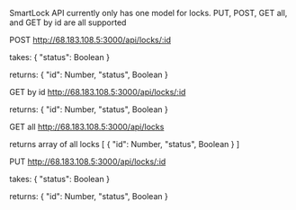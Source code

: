 SmartLock API currently only has one model for locks. PUT, POST, GET all, and GET by id are all supported 




POST
http://68.183.108.5:3000/api/locks/:id
  
  takes: 
  {
    "status": Boolean
  }
  
  returns:
  {
    "id": Number,
    "status", Boolean
  }




GET by id
http://68.183.108.5:3000/api/locks/:id

returns:
  {
    "id": Number,
    "status", Boolean
  }




GET all
http://68.183.108.5:3000/api/locks

returns array of all locks
  [
  {
    "id": Number,
    "status", Boolean
  }
  ]





PUT
http://68.183.108.5:3000/api/locks/:id

  takes: 
  {
    "status": Boolean
  }

 returns:
  {
    "id": Number,
    "status", Boolean
  }
